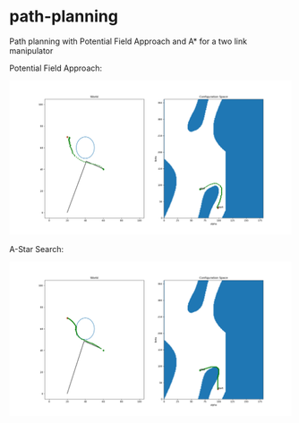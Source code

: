 # path-planning
Path planning with Potential Field Approach and A* for a two link manipulator

Potential Field Approach:

![alt text](https://github.com/ozanarkancan/path-planning/blob/master/imgs/pf.png "Potential Field")

A-Star Search:

![alt text](https://github.com/ozanarkancan/path-planning/blob/master/imgs/astar.png "A-Star Search")
